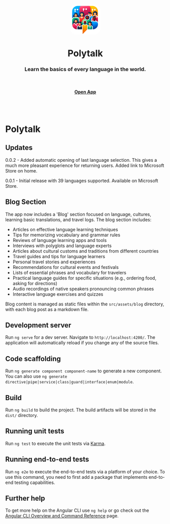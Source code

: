 <div align="center">
	<img style="border-radius: 20px" src="public/favicon.png" width="96">
	<h1>Polytalk</h1>
	<h3>Learn the basics of every language in the world.</h3>
	<br>
	<h4><a href="https://polytalk.me">Open App</a></h4>
</div>
<br>
<br>

# Polytalk


## Updates

0.0.2 - Added automatic opening of last language selection. This gives a much more pleasant experience for returning users. Added link to Microsoft Store on home.

0.0.1 - Initial release with 39 languages supported. Available on Microsoft Store.

## Blog Section

The app now includes a 'Blog' section focused on language, cultures, learning basic translations, and travel logs. The blog section includes:

* Articles on effective language learning techniques
* Tips for memorizing vocabulary and grammar rules
* Reviews of language learning apps and tools
* Interviews with polyglots and language experts
* Articles about cultural customs and traditions from different countries
* Travel guides and tips for language learners
* Personal travel stories and experiences
* Recommendations for cultural events and festivals
* Lists of essential phrases and vocabulary for travelers
* Practical language guides for specific situations (e.g., ordering food, asking for directions)
* Audio recordings of native speakers pronouncing common phrases
* Interactive language exercises and quizzes

Blog content is managed as static files within the `src/assets/blog` directory, with each blog post as a markdown file.

## Development server

Run `ng serve` for a dev server. Navigate to `http://localhost:4200/`. The application will automatically reload if you change any of the source files.

## Code scaffolding

Run `ng generate component component-name` to generate a new component. You can also use `ng generate directive|pipe|service|class|guard|interface|enum|module`.

## Build

Run `ng build` to build the project. The build artifacts will be stored in the `dist/` directory.

## Running unit tests

Run `ng test` to execute the unit tests via [Karma](https://karma-runner.github.io).

## Running end-to-end tests

Run `ng e2e` to execute the end-to-end tests via a platform of your choice. To use this command, you need to first add a package that implements end-to-end testing capabilities.

## Further help

To get more help on the Angular CLI use `ng help` or go check out the [Angular CLI Overview and Command Reference](https://angular.dev/tools/cli) page.
